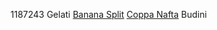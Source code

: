 1187243
Gelati
[Banana Split](./gelati/banana_split.md)
[Coppa Nafta](./gelati/coppa_nafta.md)
Budini
